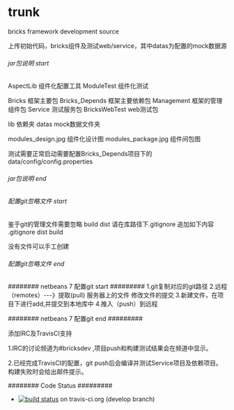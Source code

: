trunk
=====

bricks framework development source

上传初始代码，bricks组件及测试web/service，其中datas为配置的mock数据源

###### jar包说明 start ########
AspectLib   组件化配置工具
ModuleTest  组件化测试

Bricks	框架主要包
Bricks_Depends  框架主要依赖包
Management	框架的管理组件包
Service		测试服务包
BricksWebTest	web测试包

lib	依赖夹
datas	mock数据文件夹

modules_design.jpg	组件化设计图
modules_package.jpg	组件间包图

测试需要正常启动需要配置Bricks_Depends项目下的data/config/config.properties
###### jar包说明 end ########

###### 配置git忽略文件 start ########
鉴于git的管理文件需要忽略
build
dist
请在库路径下.gitignore
追加如下内容
.gitignore
dist
build

没有文件可以手工创建
###### 配置git忽略文件 end ########


######## netbeans 7 配置git start #########
1.git复制对应的git路径
2.远程（remotes）---》提取(pull)  服务器上的文件
修改文件的提交
3.新建文件，在项目下进行add,并提交到本地库中
4.推入（push）到远程

######## netbeans 7 配置git end #########

添加IRC及TravisCI支持

1.IRC的讨论频道为#bricksdev ,项目push和构建测试结果会在频道中显示。

2.已经完成TravisCI的配置，git push后会编译并测试Service项目及依赖项目。构建失败时会给出邮件提示。



######## Code Status #########

* [![build status](https://secure.travis-ci.org/bricksdev/trunk.png)](https://travis-ci.org/bricksdev/trunk) on travis-ci.org (develop branch)
